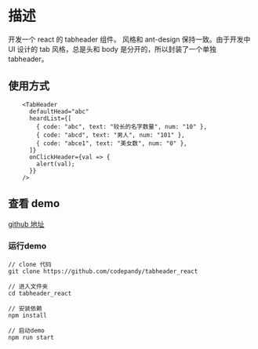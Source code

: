 # 描述

开发一个 react 的 tabheader 组件。
风格和 ant-design 保持一致。由于开发中 UI 设计的 tab 风格，总是头和 body 是分开的，所以封装了一个单独 tabheader。

## 使用方式

```
    <TabHeader
      defaultHead="abc"
      heardList={[
        { code: "abc", text: "较长的名字数量", num: "10" },
        { code: "abcd", text: "男人", num: "101" },
        { code: "abce1", text: "美女数", num: "0" },
      ]}
      onClickHeader={val => {
        alert(val);
      }}
    />
```

## 查看 demo

[github 地址](https://github.com/codepandy/tabheader_react)

### 运行demo

```
// clone 代码
git clone https://github.com/codepandy/tabheader_react

// 进入文件夹
cd tabheader_react

// 安装依赖
npm install

// 启动demo
npm run start
```
